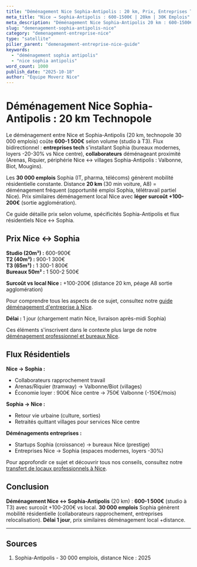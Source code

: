 ```yaml
---
title: "Déménagement Nice Sophia-Antipolis : 20 km, Prix, Entreprises Tech"
meta_title: "Nice → Sophia-Antipolis : 600-1500€ | 20km | 30K Emplois"
meta_description: "Déménagement Nice Sophia-Antipolis 20 km : 600-1500€ selon volume. Technopole 30 000 emplois, entreprises tech. Arenas ↔ Sophia fréquent. Guide."
slug: "demenagement-sophia-antipolis-nice"
category: "demenagement-entreprise-nice"
type: "satellite"
pilier_parent: "demenagement-entreprise-nice-guide"
keywords:
  - "déménagement sophia antipolis"
  - "nice sophia antipolis"
word_count: 1000
publish_date: "2025-10-18"
author: "Équipe Moverz Nice"
---
```


# Déménagement Nice Sophia-Antipolis : 20 km Technopole

Le déménagement entre Nice et Sophia-Antipolis (20 km, technopole 30 000 emplois) coûte **600-1 500€** selon volume (studio à T3). Flux bidirectionnel : **entreprises tech** s'installant Sophia (bureaux modernes, loyers -20-30% vs Nice centre), **collaborateurs** déménageant proximité (Arenas, Riquier, périphérie Nice ↔ villages Sophia-Antipolis : Valbonne, Biot, Mougins).

Les **30 000 emplois** Sophia (IT, pharma, télécoms) génèrent mobilité résidentielle constante. Distance **20 km** (30 min voiture, A8) = déménagement fréquent (opportunité emploi Sophia, télétravail partiel Nice). Prix similaires déménagement local Nice avec **léger surcoût +100-200€** (sortie agglomération).

Ce guide détaille prix selon volume, spécificités Sophia-Antipolis et flux résidentiels Nice ↔ Sophia.

## Prix Nice ↔ Sophia

**Studio (20m³) :** 600-900€  
**T2 (40m³) :** 900-1 300€  
**T3 (65m³) :** 1 300-1 800€  
**Bureaux 50m² :** 1 500-2 500€

**Surcoût vs local Nice :** +100-200€ (distance 20 km, péage A8 sortie agglomération)

Pour comprendre tous les aspects de ce sujet, consultez notre [guide déménagement d'entreprise à Nice](/blog/demenagement-entreprise-nice/demenagement-entreprise-nice-guide).


**Délai :** 1 jour (chargement matin Nice, livraison après-midi Sophia)


Ces éléments s'inscrivent dans le contexte plus large de notre [déménagement professionnel et bureaux Nice](/blog/demenagement-entreprise-nice/demenagement-entreprise-nice-guide).

## Flux Résidentiels

**Nice → Sophia :**
- Collaborateurs rapprochement travail
- Arenas/Riquier (tramway) → Valbonne/Biot (villages)
- Économie loyer : 900€ Nice centre → 750€ Valbonne (-150€/mois)

**Sophia → Nice :**
- Retour vie urbaine (culture, sorties)
- Retraités quittant villages pour services Nice centre

**Déménagements entreprises :**
- Startups Sophia (croissance) → bureaux Nice (prestige)
- Entreprises Nice → Sophia (espaces modernes, loyers -30%)


Pour approfondir ce sujet et découvrir tous nos conseils, consultez notre [transfert de locaux professionnels à Nice](/blog/demenagement-entreprise-nice/demenagement-entreprise-nice-guide).

## Conclusion

**Déménagement Nice ↔ Sophia-Antipolis** (20 km) : **600-1 500€** (studio à T3) avec surcoût +100-200€ vs local. **30 000 emplois** Sophia génèrent mobilité résidentielle (collaborateurs rapprochement, entreprises relocalisation). **Délai 1 jour**, prix similaires déménagement local +distance.

---

## Sources

1. Sophia-Antipolis - 30 000 emplois, distance Nice : 2025


